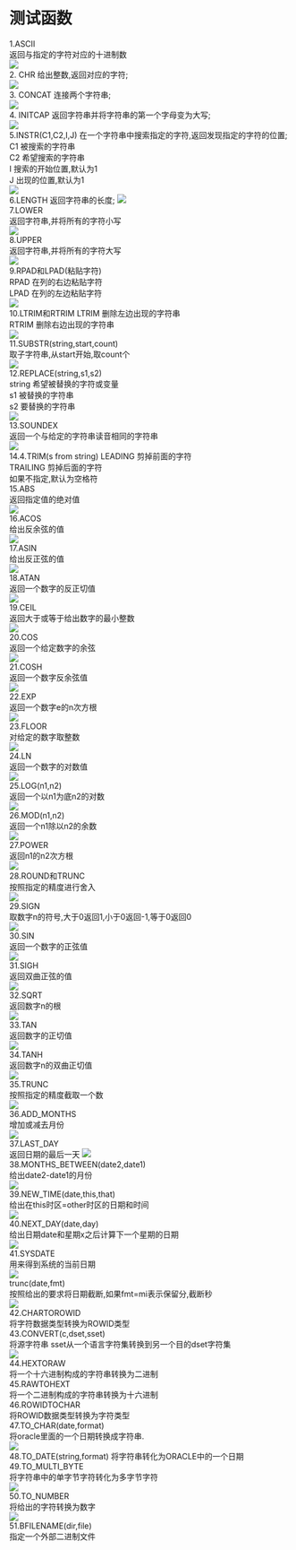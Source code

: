 测试函数
=====
1.ASCII<br>
返回与指定的字符对应的十进制数<br>
![](img8/1.png)<br>
2. CHR 
给出整数,返回对应的字符; <br>
![](img8/2.png)<br>
3. CONCAT 
连接两个字符串;<br>
![](img8/3.png)<br>
4. INITCAP 
返回字符串并将字符串的第一个字母变为大写; <br>
![](img8/4.png)<br>
5.INSTR(C1,C2,I,J) 
在一个字符串中搜索指定的字符,返回发现指定的字符的位置; <br>
C1 被搜索的字符串 <br>
C2 希望搜索的字符串 <br>
I 搜索的开始位置,默认为1 <br>
J 出现的位置,默认为1 <br>
![](img8/5.png)<br>
6.LENGTH 
返回字符串的长度; 
![](img8/6.png)<br>
7.LOWER <br>
返回字符串,并将所有的字符小写<br>
![](img8/7.png)<br>
8.UPPER <br>
返回字符串,并将所有的字符大写<br>
![](img8/8.png)<br>
9.RPAD和LPAD(粘贴字符) <br>
RPAD 在列的右边粘贴字符 <br>
LPAD 在列的左边粘贴字符<br>
![](img8/9.png)<br>
10.LTRIM和RTRIM 
LTRIM 删除左边出现的字符串<br> 
RTRIM 删除右边出现的字符串<br>
![](img8/10.png)<br>
11.SUBSTR(string,start,count) <br>
取子字符串,从start开始,取count个 <br>
![](img8/11.png)<br>
12.REPLACE(string,s1,s2) <br>
string 希望被替换的字符或变量 <br>
s1 被替换的字符串 <br>
s2 要替换的字符串 <br>
![](img8/12.png)<br>
13.SOUNDEX <br>
返回一个与给定的字符串读音相同的字符串<br>
![](img8/13.png)<br>
14.4.TRIM(s from string) 
LEADING 剪掉前面的字符 <br>
TRAILING 剪掉后面的字符 <br>
如果不指定,默认为空格符 <br>
15.ABS <br>
返回指定值的绝对值 <br>
![](img8/15.png)<br>
16.ACOS <br>
给出反余弦的值<br>
![](img8/16.png)<br>
17.ASIN <br>
给出反正弦的值 <br>
![](img8/17.png)<br>
18.ATAN <br>
返回一个数字的反正切值 <br>
![](img8/18.png)<br>
19.CEIL <br>
返回大于或等于给出数字的最小整数<br>
![](img8/19.png)<br>
20.COS <br>
返回一个给定数字的余弦 <br>
![](img8/20.png)<br>
21.COSH <br>
返回一个数字反余弦值 <br>
![](img8/21.png)<br>
22.EXP <br>
返回一个数字e的n次方根<br>
![](img8/22.png)<br>
23.FLOOR <br>
对给定的数字取整数<br>
![](img8/23.png)<br>
24.LN <br>
返回一个数字的对数值<br>
![](img8/24.png)<br>
25.LOG(n1,n2) <br>
返回一个以n1为底n2的对数<br>
![](img8/25.png)<br>
26.MOD(n1,n2)  <br>
返回一个n1除以n2的余数<br>
![](img8/26.png)<br>
27.POWER <br>
返回n1的n2次方根 <br>
![](img8/27.png)<br>
28.ROUND和TRUNC  <br>
按照指定的精度进行舍入  <br>
![](img8/28.png)<br>
29.SIGN <br>
取数字n的符号,大于0返回1,小于0返回-1,等于0返回0<br>
![](img8/29.png)<br>
30.SIN <br>
返回一个数字的正弦值<br>
![](img8/30.png)<br>
31.SIGH <br>
返回双曲正弦的值<br>
![](img8/31.png)<br>
32.SQRT <br>
返回数字n的根<br>
![](img8/32.png)<br>
33.TAN <br>
返回数字的正切值 <br>
![](img8/33.png)<br>
34.TANH <br>
返回数字n的双曲正切值 <br>
![](img8/34.png)<br>
35.TRUNC <br>
按照指定的精度截取一个数<br>
![](img8/35.png)<br>
36.ADD_MONTHS <br>
增加或减去月份<br>
![](img8/36.png)<br>
37.LAST_DAY <br>
返回日期的最后一天
![](img8/37.png)<br>
38.MONTHS_BETWEEN(date2,date1) <br>
给出date2-date1的月份 <br>
![](img8/38.png)<br>
39.NEW_TIME(date,this,that) <br>
给出在this时区=other时区的日期和时间 <br>
![](img8/39.png)<br>
40.NEXT_DAY(date,day) <br>
给出日期date和星期x之后计算下一个星期的日期 <br>
![](img8/40.png)<br>
41.SYSDATE <br>
用来得到系统的当前日期<br>
![](img8/41.png)<br>
trunc(date,fmt)<br>
按照给出的要求将日期截断,如果fmt=mi表示保留分,截断秒 <br>
![](img8/14.png)<br>
42.CHARTOROWID <br>
将字符数据类型转换为ROWID类型 <br>
43.CONVERT(c,dset,sset) <br>
将源字符串 sset从一个语言字符集转换到另一个目的dset字符集 <br>
![](img8/43.png)<br>
44.HEXTORAW <br>
将一个十六进制构成的字符串转换为二进制 <br>
45.RAWTOHEXT <br>
将一个二进制构成的字符串转换为十六进制 <br>
46.ROWIDTOCHAR <br>
将ROWID数据类型转换为字符类型<br>
47.TO_CHAR(date,format) <br>
将oracle里面的一个日期转换成字符串.<br>
![](img8/47.png)<br>
48.TO_DATE(string,format) 
将字符串转化为ORACLE中的一个日期 
49.TO_MULTI_BYTE <br>
将字符串中的单字节字符转化为多字节字符 <br>
![](img8/49.png)<br>
50.TO_NUMBER <br>
将给出的字符转换为数字 <br>
![](img8/50.png)<br>
51.BFILENAME(dir,file) <br>
指定一个外部二进制文件 <br>

